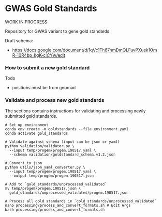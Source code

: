 GWAS Gold Standards
===================

WORK IN PROGRESS

Repository for GWAS variant to gene gold standards

Draft schema:
- https://docs.google.com/document/d/1qVc1Th67nmDmQLFuvPXuek1OmR-10R4bp_kgK-cICYw/edit


### How to submit a new gold standard

Todo

- positions must be from gnomad

### Validate and process new gold standards

The sections contains instructions for validating and processing newly submitted gold standards.

```
# Set up environment
conda env create -n goldstandards --file environment.yaml
conda activate gold_standards

# Validate against schema (input can be json or yaml)
python validation/validator.py \
  --input temp/progem/progem.190517.yaml \
  --schema validation/goldstandard_schema.v1.2.json

# Convert to json
python utils/json_yaml_converter.py \
  --input temp/progem/progem.190517.yaml \
  --output temp/progem/progem.190517.json

# Add to `gold_standards/unprocessed_validated`
mv temp/progem/progem.190517.json \
  gold_standards/unprocessed_validated/progem.190517.json

# Process all gold standards in `gold_standards/unprocessed_validated`
nano processing/process_and_convert_formats.sh # Edit Args
bash processing/process_and_convert_formats.sh
```
